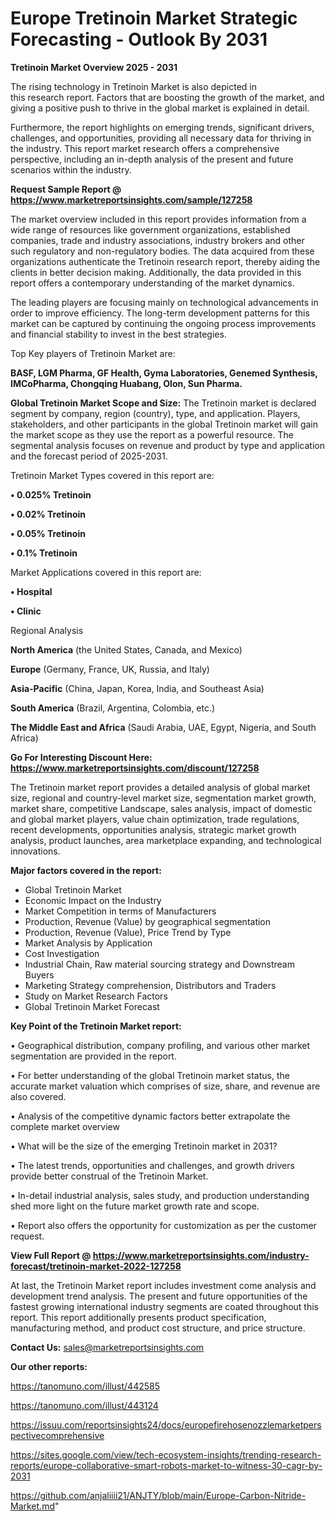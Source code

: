  # Europe Tretinoin Market Strategic Forecasting - Outlook By 2031

<Strong> Tretinoin Market Overview 2025 - 2031</strong>

The rising technology in Tretinoin Market is also depicted in this research report. Factors that are boosting the growth of the market, and giving a positive push to thrive in the global market is explained in detail.

Furthermore, the report highlights on emerging trends, significant drivers, challenges, and opportunities, providing all necessary data for thriving in the industry. This report market research offers a comprehensive perspective, including an in-depth analysis of the present and future scenarios within the industry.

<strong>Request Sample Report @ <a href=https://www.marketreportsinsights.com/sample/127258>https://www.marketreportsinsights.com/sample/127258</a></strong>

The market overview included in this report provides information from a wide range of resources like government organizations, established companies, trade and industry associations, industry brokers and other such regulatory and non-regulatory bodies. The data acquired from these organizations authenticate the Tretinoin research report, thereby aiding the clients in better decision making. Additionally, the data provided in this report offers a contemporary understanding of the market dynamics.

The leading players are focusing mainly on technological advancements in order to improve efficiency. The long-term development patterns for this market can be captured by continuing the ongoing process improvements and financial stability to invest in the best strategies.

Top Key players of Tretinoin Market are:

<strong>BASF, LGM Pharma, GF Health, Gyma Laboratories, Genemed Synthesis, IMCoPharma, Chongqing Huabang, Olon, Sun Pharma.</strong>

<strong><b>Global Tretinoin Market Scope and Size:</b></strong>
The Tretinoin market is declared segment by company, region (country), type, and application. Players, stakeholders, and other participants in the global Tretinoin market will gain the market scope as they use the report as a powerful resource. The segmental analysis focuses on revenue and product by type and application and the forecast period of 2025-2031.

Tretinoin Market Types covered in this report are:

<strong>• 0.025% Tretinoin

• 0.02% Tretinoin

• 0.05% Tretinoin

• 0.1% Tretinoin</strong>

Market Applications covered in this report are:

<strong>• Hospital

• Clinic</strong> 

Regional Analysis

<strong>North America</strong> (the United States, Canada, and Mexico)

<strong>Europe</strong> (Germany, France, UK, Russia, and Italy)

<strong>Asia-Pacific</strong> (China, Japan, Korea, India, and Southeast Asia)

<strong>South America</strong> (Brazil, Argentina, Colombia, etc.)

<strong>The Middle East and Africa</strong> (Saudi Arabia, UAE, Egypt, Nigeria, and South Africa)

<strong>Go For Interesting Discount Here: <a href=https://www.marketreportsinsights.com/discount/127258>https://www.marketreportsinsights.com/discount/127258</a></strong>

The Tretinoin market report provides a detailed analysis of global market size, regional and country-level market size, segmentation market growth, market share, competitive Landscape, sales analysis, impact of domestic and global market players, value chain optimization, trade regulations, recent developments, opportunities analysis, strategic market growth analysis, product launches, area marketplace expanding, and technological innovations.

<strong><b>Major factors covered in the report:</b></strong>
<ul>
  <li>Global Tretinoin Market </li>
  <li>Economic Impact on the Industry</li>
  <li>Market Competition in terms of Manufacturers</li>
  <li>Production, Revenue (Value) by geographical segmentation</li>
  <li>Production, Revenue (Value), Price Trend by Type</li>
  <li>Market Analysis by Application</li>
  <li>Cost Investigation</li>
  <li>Industrial Chain, Raw material sourcing strategy and Downstream Buyers</li>
  <li>Marketing Strategy comprehension, Distributors and Traders</li>
  <li>Study on Market Research Factors</li>
  <li>Global Tretinoin Market Forecast</li>
</ul>

<strong><b>Key Point of the Tretinoin Market report:</b></strong>

• Geographical distribution, company profiling, and various other market segmentation are provided in the report.

• For better understanding of the global Tretinoin market status, the accurate market valuation which comprises of size, share, and revenue are also covered.

• Analysis of the competitive dynamic factors better extrapolate the complete market overview

• What will be the size of the emerging Tretinoin market in 2031?

• The latest trends, opportunities and challenges, and growth drivers provide better construal of the Tretinoin Market.

• In-detail industrial analysis, sales study, and production understanding shed more light on the future market growth rate and scope.

• Report also offers the opportunity for customization as per the customer request.

<strong><b>View Full Report @ <a href=https://www.marketreportsinsights.com/industry-forecast/tretinoin-market-2022-127258>https://www.marketreportsinsights.com/industry-forecast/tretinoin-market-2022-127258</a></b></strong>


At last, the Tretinoin Market report includes investment come analysis and development trend analysis. The present and future opportunities of the fastest growing international industry segments are coated throughout this report. This report additionally presents product specification, manufacturing method, and product cost structure, and price structure.

<strong>Contact Us:</strong>
sales@marketreportsinsights.com

<strong>Our other reports:</strong>

<a href=https://tanomuno.com/illust/442585>https://tanomuno.com/illust/442585</a>

<a href=https://tanomuno.com/illust/443124>https://tanomuno.com/illust/443124</a>

<a href=https://issuu.com/reportsinsights24/docs/europefirehosenozzlemarketperspectivecomprehensive>https://issuu.com/reportsinsights24/docs/europefirehosenozzlemarketperspectivecomprehensive</a>

<a href=https://sites.google.com/view/tech-ecosystem-insights/trending-research-reports/europe-collaborative-smart-robots-market-to-witness-30-cagr-by-2031>https://sites.google.com/view/tech-ecosystem-insights/trending-research-reports/europe-collaborative-smart-robots-market-to-witness-30-cagr-by-2031</a>

<a href=https://github.com/anjaliiii21/ANJTY/blob/main/Europe-Carbon-Nitride-Market.md>https://github.com/anjaliiii21/ANJTY/blob/main/Europe-Carbon-Nitride-Market.md</a>"
